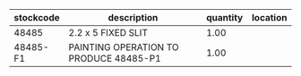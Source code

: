 |stockcode|description|quantity|location|
|---------|-----------|--------|--------|
|48485|2.2 x 5 FIXED SLIT|1.00||
|48485-F1|PAINTING OPERATION TO PRODUCE 48485-P1|1.00||
